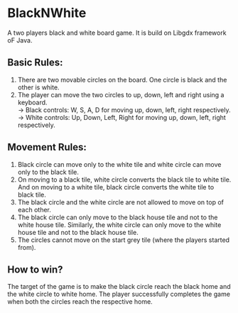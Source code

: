 # BlackNWhite
A two players black and white board game. It is build on Libgdx framework oF Java.

## Basic Rules:

1. There are two movable circles on the board. One circle is black and the other is white.<br/>
2. The player can move the two circles to up, down, left and right using a keyboard.<br/>
-> Black controls: W, S, A, D for moving up, down, left, right respectively.<br/>
-> White controls: Up, Down, Left, Right for moving up, down, left, right respectively.<br/>

## Movement Rules:

1. Black circle can move only to the white tile and white circle can move only to the black tile.<br/>
2. On moving to a black tile, white circle converts the black tile to white tile. And on moving to a white tile, black circle converts the white tile to black tile.<br/>
3. The black circle and the white circle are not allowed to move on top of each other.<br/>
4. The black circle can only move to the black house tile and not to the white house tile. Similarly, the white circle can only move to the white house tile and not to the black house tile.<br/>
5. The circles cannot move on the start grey tile (where the players started from).<br/>

## How to win?

The target of the game is to make the black circle reach the black home and the white
circle to white home. The player successfully completes the game when both the circles
reach the respective home.
